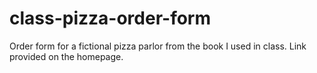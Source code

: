 class-pizza-order-form
======================

Order form for a fictional pizza parlor from the book I used in class. Link provided on the homepage.
